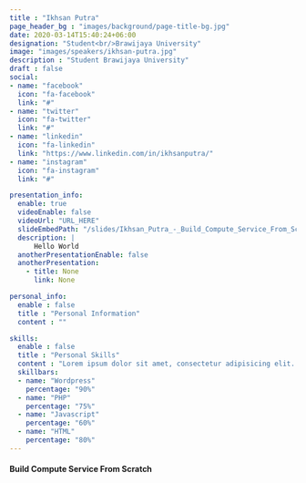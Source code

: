 ```yaml
---
title : "Ikhsan Putra"
page_header_bg : "images/background/page-title-bg.jpg"
date: 2020-03-14T15:40:24+06:00
designation: "Student<br/>Brawijaya University"
image: "images/speakers/ikhsan-putra.jpg"
description : "Student Brawijaya University"
draft : false
social:
- name: "facebook"
  icon: "fa-facebook"
  link: "#"
- name: "twitter"
  icon: "fa-twitter"
  link: "#"
- name: "linkedin"
  icon: "fa-linkedin"
  link: "https://www.linkedin.com/in/ikhsanputra/"
- name: "instagram"
  icon: "fa-instagram"
  link: "#"

presentation_info:
  enable: true
  videoEnable: false
  videoUrl: "URL_HERE"
  slideEmbedPath: "/slides/Ikhsan_Putra_-_Build_Compute_Service_From_Scratch.pdf"
  description: |
      Hello World
  anotherPresentationEnable: false
  anotherPresentation:
    - title: None
      link: None

personal_info:
  enable : false
  title : "Personal Information"
  content : ""

skills:
  enable : false
  title : "Personal Skills"
  content : "Lorem ipsum dolor sit amet, consectetur adipisicing elit. Excepturi explicabo suscipit deleniti voluptatum quos nostrum iure doloremque."
  skillbars:
  - name: "Wordpress"
    percentage: "90%"
  - name: "PHP"
    percentage: "75%"
  - name: "Javascript"
    percentage: "60%"
  - name: "HTML"
    percentage: "80%"
---
```

#### Build Compute Service From Scratch

